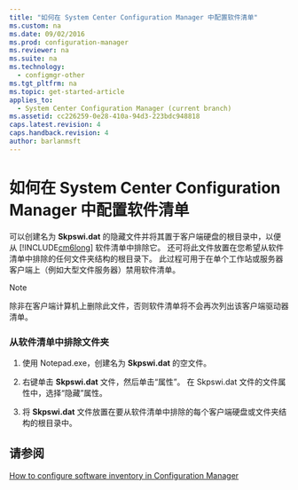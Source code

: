 ```yaml
---
title: "如何在 System Center Configuration Manager 中配置软件清单"
ms.custom: na
ms.date: 09/02/2016
ms.prod: configuration-manager
ms.reviewer: na
ms.suite: na
ms.technology: 
  - configmgr-other
ms.tgt_pltfrm: na
ms.topic: get-started-article
applies_to: 
  - System Center Configuration Manager (current branch)
ms.assetid: cc226259-0e28-410a-94d3-223bdc948818
caps.latest.revision: 4
caps.handback.revision: 4
author: barlanmsft
---
```

# 如何在 System Center Configuration Manager 中配置软件清单
可以创建名为 **Skpswi.dat** 的隐藏文件并将其置于客户端硬盘的根目录中，以便从 [!INCLUDE[cm6long](../LocTest/includes/cm6long_md.md)] 软件清单中排除它。 还可将此文件放置在您希望从软件清单中排除的任何文件夹结构的根目录下。 此过程可用于在单个工作站或服务器客户端上（例如大型文件服务器）禁用软件清单。  
  
> [!NOTE]  
>  除非在客户端计算机上删除此文件，否则软件清单将不会再次列出该客户端驱动器清单。  
  
### 从软件清单中排除文件夹  
  
1.  使用 Notepad.exe，创建名为 **Skpswi.dat** 的空文件。  
  
2.  右键单击 **Skpswi.dat** 文件，然后单击“属性”。 在 Skpswi.dat 文件的文件属性中，选择“隐藏”属性。  
  
3.  将 **Skpswi.dat** 文件放置在要从软件清单中排除的每个客户端硬盘或文件夹结构的根目录中。  
  
## 请参阅  
 [How to configure software inventory in Configuration Manager](../LocTest/How-to-configure-software-inventory-in-System-Center-Configuration-Manager.md)